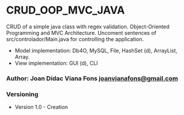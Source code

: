 # CRUD_OOP_MVC_JAVA
CRUD of a simple java class with regex validation. 
Object-Oriented Programming and MVC Architecture.
Uncoment sentences of src/controlador/Main.java for controlling the application.
* Model implementation: Db4O, MySQL, File, HashSet (d), ArrayList, Array.
* View implementation: GUI (d), CLI

### Author: Joan Dídac Viana Fons <joanvianafons@gmail.com>

### Versioning
* Version 1.0 - Creation
